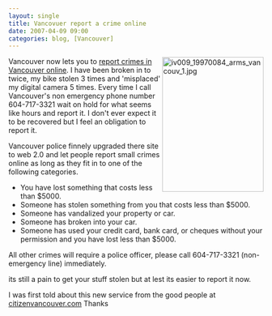 ```yaml
---
layout: single
title: Vancovuer report a crime online   
date: 2007-04-09 09:00
categories: blog, [Vancouver]
---
```

<a href="https://vancouver.ca/citizenreport_wa/"><img src="/public/uploads/iv009_19970084_arms_vancouv_1.jpg" alt="iv009_19970084_arms_vancouv_1.jpg" title="iv009_19970084_arms_vancouv_1.jpg" align="right" border="0" height="266" width="200" /></a>Vancouver now lets you to <a href="https://vancouver.ca/citizenreport_wa/">report crimes in Vancouver online</a>.  I have been broken in to twice, my bike stolen 3 times and 'misplaced' my digital camera 5 times. Every time I call Vancouver's non emergency phone number 604-717-3321 wait on hold for what seems like hours and report it. I don't ever expect it to be recovered but I feel an obligation to report it.

Vancouver police finnely upgraded there site to web 2.0 and let people report small crimes online as long as they fit in to one of the following categories.
<ul>
	<li>You have lost something that costs less than $5000.</li>
	<li> Someone has stolen something from you that costs less than $5000.</li>
	<li> Someone has vandalized your property or car.</li>
	<li> Someone has broken into your car.</li>
	<li> Someone has used your credit card, bank card, or cheques without your permission and you have lost less than $5000.</li>
</ul>
All other crimes will require a police officer, please call 604-717-3321 (non-emergency line) immediately.

its still a pain to get your stuff stolen but at lest its easier to report it now.

I was first told about this new service from the good people at <a href="http://citizenvancouver.com/?p=76">citizenvancouver.com</a> Thanks
